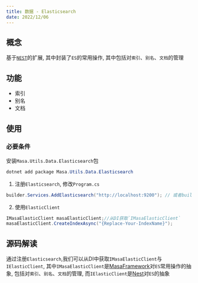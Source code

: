 ```yaml
---
title: 数据 - Elasticsearch
date: 2022/12/06
---
```


## 概念

基于[`NEST`](https://www.nuget.org/packages/NEST)的扩展, 其中封装了`ES`的常用操作, 其中包括对`索引`、`别名`、`文档`的管理

## 功能

* 索引
* 别名
* 文档

## 使用

### 必要条件

安装`Masa.Utils.Data.Elasticsearch`包

``` Powershell
dotnet add package Masa.Utils.Data.Elasticsearch
```

1. 注册`Elasticsearch`, 修改`Program.cs`

``` C#
builder.Services.AddElasticsearch("http://localhost:9200"); // 或者builder.Services.AddElasticsearchClient("http://localhost:9200");
```

2. 使用`ElasticClient`

``` C#
IMasaElasticClient masaElasticClient;//从DI获取`IMasaElasticClient`
masaElasticClient.CreateIndexAsync("{Replace-Your-IndexName}");
```

## 源码解读

通过注册`Elasticsearch`,我们可以从DI中获取`IMasaElasticClient`与`IElasticClient`, 其中`IMasaElasticClient`是[MasaFramework](https://github.com/masastack/MASA.Framework)对`ES`常用操作的抽象, 包括对`索引`、`别名`、`文档`的管理, 而`IElasticClient`是[Nest](https://www.nuget.org/packages/NEST)对`ES`的抽象
